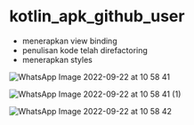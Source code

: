 # kotlin_apk_github_user


- menerapkan view binding
- penulisan kode telah direfactoring
- menerapkan styles

![WhatsApp Image 2022-09-22 at 10 58 41](https://user-images.githubusercontent.com/58543758/191656166-2f2c17d8-15f8-4425-a5f6-df2bc43a4576.jpeg)

![WhatsApp Image 2022-09-22 at 10 58 41 (1)](https://user-images.githubusercontent.com/58543758/191656174-26b8c30a-3c75-46d5-869f-5eae12ce2dfc.jpeg)

![WhatsApp Image 2022-09-22 at 10 58 42](https://user-images.githubusercontent.com/58543758/191656179-287a1dc8-64f3-442c-a5af-d8c9f23cce94.jpeg)
